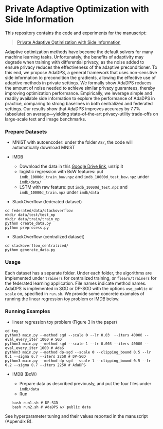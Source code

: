 # Private Adaptive Optimization with Side Information


This repository contains the code and experiments for the manuscript:

> [Private Adaptive Optimization with Side Information](https://arxiv.org/abs/2202.05963)

Adaptive optimization methods have become the default solvers for many machine learning tasks.
Unfortunately, the benefits of adaptivity may degrade when training with differential privacy, as the noise
added to ensure privacy reduces the effectiveness of the adaptive preconditioner. To this end, we propose
AdaDPS, a general framework that uses non-sensitive side information to precondition the gradients,
allowing the effective use of adaptive methods in private settings. We formally show AdaDPS reduces the
amount of noise needed to achieve similar privacy guarantees, thereby improving optimization performance.
Empirically, we leverage simple and readily available side information to explore the performance of AdaDPS
in practice, comparing to strong baselines in both centralized and federated settings. Our results show
that AdaDPS improves accuracy by 7.7% (absolute) on average—yielding state-of-the-art privacy-utility
trade-offs on large-scale text and image benchmarks.




### Prepare Datasets

* MNIST with autoencoder: under the folder `AE/`, the code will automatically download MNIST 


* IMDB
	* Download the data in this [Google Drive link](https://drive.google.com/file/d/1yt5JW_Pi4Dy8TR9E1B9w2HFpIBZYNuz8/view?usp=sharing), unzip it
	* logistic regression with BoW features: put `imdb_10000d_train_bow.npz` and `imdb_10000d_test_bow.npz` under `imdb/data/`
	* LSTM with raw feature: put `imdb_10000d_test.npz` and `imdb_10000d_train.npz` under `imdb/data`

	
* StackOverflow (federated dataset)

```
cd federated/data/stackoverflow
mkdir data/test/test_np
mkdir data/train/train_np
python create_data.py
python preprocess.py 
```

* StackOverflow (centralized dataset)

```
cd stackoverflow_centralized/
python generate_data.py
```

### Usage

Each dataset has a separate folder. Under each folder, the algorithms are implemented under `trainers` for centralized training, or `flearn/trainers` for the federated learning application. File names indicate method names. AdaDPS is implemented in SGD or DP-SGD with the options `use_public` or `scale` on, specified in `run.sh`. We provide some concrete examples of running the linear regression toy problem or IMDB below.



### Running Examples

* linear regression toy problem (Figure 3 in the paper)

```
cd toy
python3 main.py --method sgd --scale 0 --lr 0.03  --iters 40000 --eval_every_iter 1000 # SGD
python3 main.py --method sgd --scale 1 --lr 0.003 --iters 40000 --eval_every_iter 1000 # AdaS
python3 main.py --method dp-sgd --scale 0 --clipping_bound 0.5 --lr 0.1 --sigma 0.7 --iters 2250 # DP-SGD
python3 main.py --method dp-sgd --scale 1 --clipping_bound 0.5 --lr 0.2 --sigma 0.7 --iters 2250 # AdaDPS
```

* IMDB (BoW)
	* Prepare data as described previously, and put the four files under `imdb/data`
	* Run

	
	```
	bash run1.sh # DP-SGD 
	bash run2.sh # AdaDPS w/ public data
	```
	
See hyperparameter tuning and their values reported in the manuscript (Appendix B).